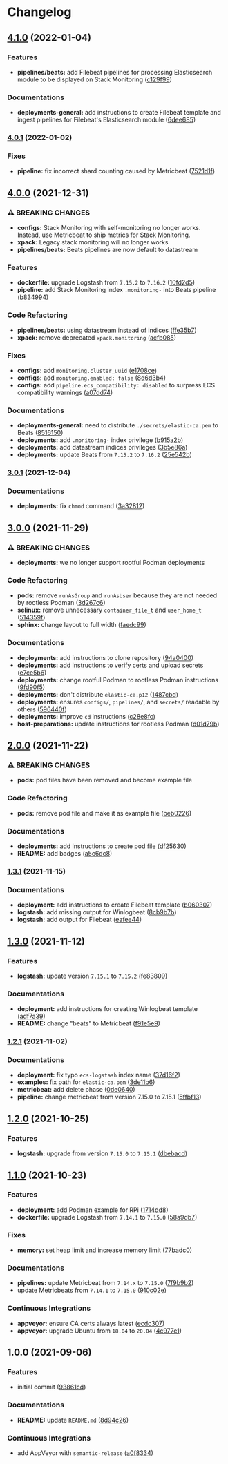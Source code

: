 # Changelog

## [4.1.0](https://github.com/extra2000/elastic-logstash-pod/compare/v4.0.1...v4.1.0) (2022-01-04)


### Features

* **pipelines/beats:** add Filebeat pipelines for processing Elasticsearch module to be displayed on Stack Monitoring ([c129f99](https://github.com/extra2000/elastic-logstash-pod/commit/c129f991d510d78402141e74c62cc52a4f65b98e))


### Documentations

* **deployments-general:** add instructions to create Filebeat template and ingest pipelines for Filebeat's Elasticsearch module ([6dee685](https://github.com/extra2000/elastic-logstash-pod/commit/6dee685f9fafb09d7f53e6b9dc36f948491747ba))

### [4.0.1](https://github.com/extra2000/elastic-logstash-pod/compare/v4.0.0...v4.0.1) (2022-01-02)


### Fixes

* **pipeline:** fix incorrect shard counting caused by Metricbeat ([7521d1f](https://github.com/extra2000/elastic-logstash-pod/commit/7521d1f6fbe72cd1417d85b071ad90a908195e75))

## [4.0.0](https://github.com/extra2000/elastic-logstash-pod/compare/v3.0.1...v4.0.0) (2021-12-31)


### ⚠ BREAKING CHANGES

* **configs:** Stack Monitoring with self-monitoring no longer works. Instead, use Metricbeat to ship metrics for Stack Monitoring.
* **xpack:** Legacy stack monitoring will no longer works
* **pipelines/beats:** Beats pipelines are now default to datastream

### Features

* **dockerfile:** upgrade Logstash from `7.15.2` to `7.16.2` ([10fd2d5](https://github.com/extra2000/elastic-logstash-pod/commit/10fd2d5fd83cfc8bffdd305a873a0a898ac850d9))
* **pipeline:** add Stack Monitoring index `.monitoring-` into Beats pipeline ([b834994](https://github.com/extra2000/elastic-logstash-pod/commit/b834994482d0951bb9cf588250da7c1f492136f2))


### Code Refactoring

* **pipelines/beats:** using datastream instead of indices ([ffe35b7](https://github.com/extra2000/elastic-logstash-pod/commit/ffe35b7c3baa516fae1a9ea683f0e60a857436a0))
* **xpack:** remove deprecated `xpack.monitoring` ([acfb085](https://github.com/extra2000/elastic-logstash-pod/commit/acfb08512aff7d19fbd87e23195e9041685b624b))


### Fixes

* **configs:** add `monitoring.cluster_uuid` ([e1708ce](https://github.com/extra2000/elastic-logstash-pod/commit/e1708ce9e937f79e2f35286795ceea0968aea770))
* **configs:** add `monitoring.enabled: false` ([8d6d3b4](https://github.com/extra2000/elastic-logstash-pod/commit/8d6d3b45501e6f3262f0fd1ba8222d565b3825a9))
* **configs:** add `pipeline.ecs_compatibility: disabled` to surpress ECS compatibility warnings ([a07dd74](https://github.com/extra2000/elastic-logstash-pod/commit/a07dd7460aa8913681b4665cc6a26d9128a2b73d))


### Documentations

* **deployments-general:** need to distribute `./secrets/elastic-ca.pem` to Beats ([8516150](https://github.com/extra2000/elastic-logstash-pod/commit/8516150a322b73bb07713780ff737de8f44115d2))
* **deployments:** add `.monitoring-` index privilege ([b915a2b](https://github.com/extra2000/elastic-logstash-pod/commit/b915a2b3e5e403fa292ddf701134c499c90e5cda))
* **deployments:** add datastream indices privileges ([3b5e86a](https://github.com/extra2000/elastic-logstash-pod/commit/3b5e86ab46348cc8a943dfa0bc774e6fcd884785))
* **deployments:** update Beats from `7.15.2` to `7.16.2` ([25e542b](https://github.com/extra2000/elastic-logstash-pod/commit/25e542b14bd5a6bd42f716834c7576662786b0c5))

### [3.0.1](https://github.com/extra2000/elastic-logstash-pod/compare/v3.0.0...v3.0.1) (2021-12-04)


### Documentations

* **deployments:** fix `chmod` command ([3a32812](https://github.com/extra2000/elastic-logstash-pod/commit/3a3281242b9e95752722349edf799327fb4d0ca9))

## [3.0.0](https://github.com/extra2000/elastic-logstash-pod/compare/v2.0.0...v3.0.0) (2021-11-29)


### ⚠ BREAKING CHANGES

* **deployments:** we no longer support rootful Podman deployments

### Code Refactoring

* **pods:** remove `runAsGroup` and `runAsUser` because they are not needed by rootless Podman ([3d267c6](https://github.com/extra2000/elastic-logstash-pod/commit/3d267c6631880ef2540a1898a48d6621b9510ed2))
* **selinux:** remove unnecessary `container_file_t` and `user_home_t` ([514359f](https://github.com/extra2000/elastic-logstash-pod/commit/514359f983d2b7839aa52070dadb20a9fbed7b79))
* **sphinx:** change layout to full width ([faedc99](https://github.com/extra2000/elastic-logstash-pod/commit/faedc99fa9c837815e8f771e4ca6391194c43a31))


### Documentations

* **deployments:** add instructions to clone repository ([94a0400](https://github.com/extra2000/elastic-logstash-pod/commit/94a04001f9ca0f52917a86c827e5f36778f87f3d))
* **deployments:** add instructions to verify certs and upload secrets ([e7ce5b6](https://github.com/extra2000/elastic-logstash-pod/commit/e7ce5b6242f9034ac63153f3add6e365c95b22b8))
* **deployments:** change rootful Podman to rootless Podman instructions ([9fd90f5](https://github.com/extra2000/elastic-logstash-pod/commit/9fd90f57ba88f48d471415d7ee816938188f0afa))
* **deployments:** don't distribute `elastic-ca.p12` ([1487cbd](https://github.com/extra2000/elastic-logstash-pod/commit/1487cbd3f813218e466eb56f9ed3ca0cdceeb0e2))
* **deployments:** ensures `configs/`, `pipelines/`, and `secrets/` readable by others ([596440f](https://github.com/extra2000/elastic-logstash-pod/commit/596440f9d8989203590abd3a623af58bb5c264c5))
* **deployments:** improve `cd` instructions ([c28e8fc](https://github.com/extra2000/elastic-logstash-pod/commit/c28e8fc755de08fac6168e0cba0a72f8c1f36968))
* **host-preparations:** update instructions for rootless Podman ([d01d79b](https://github.com/extra2000/elastic-logstash-pod/commit/d01d79bda9d7b4d8c1a7c8f28ef997f1f5fa57f7))

## [2.0.0](https://github.com/extra2000/elastic-logstash-pod/compare/v1.3.1...v2.0.0) (2021-11-22)


### ⚠ BREAKING CHANGES

* **pods:** pod files have been removed and become example file

### Code Refactoring

* **pods:** remove pod file and make it as example file ([beb0226](https://github.com/extra2000/elastic-logstash-pod/commit/beb02268d658491a368793769f9e010a078ba929))


### Documentations

* **deployments:** add instructions to create pod file ([df25630](https://github.com/extra2000/elastic-logstash-pod/commit/df25630a49cc2632e0a62eee1a9ce6e68b53c9cf))
* **README:** add badges ([a5c6dc8](https://github.com/extra2000/elastic-logstash-pod/commit/a5c6dc8d3010b5eb6d3b32f4fedeb9e1daeca75f))

### [1.3.1](https://github.com/extra2000/elastic-logstash-pod/compare/v1.3.0...v1.3.1) (2021-11-15)


### Documentations

* **deployment:** add instructions to create Filebeat template ([b060307](https://github.com/extra2000/elastic-logstash-pod/commit/b060307974f4b634d208e07a8e5771541f8f5004))
* **logstash:** add missing output for Winlogbeat ([8cb9b7b](https://github.com/extra2000/elastic-logstash-pod/commit/8cb9b7b6478aac719b63c7d29233f806d8c0cb21))
* **logstash:** add output for Filebeat ([eafee44](https://github.com/extra2000/elastic-logstash-pod/commit/eafee447eb00144259078e04511c850d45781e7c))

## [1.3.0](https://github.com/extra2000/elastic-logstash-pod/compare/v1.2.1...v1.3.0) (2021-11-12)


### Features

* **logstash:** update version `7.15.1` to `7.15.2` ([fe83809](https://github.com/extra2000/elastic-logstash-pod/commit/fe838093f58e7ff3974864666e1bbeedaba195a3))


### Documentations

* **deployment:** add instructions for creating Winlogbeat template ([adf7a39](https://github.com/extra2000/elastic-logstash-pod/commit/adf7a39267400b788f0ca7acc2c2a26a8ead3ead))
* **README:** change "beats" to Metricbeat ([f91e5e9](https://github.com/extra2000/elastic-logstash-pod/commit/f91e5e99ef4067775c8b43fecce891509c891d33))

### [1.2.1](https://github.com/extra2000/elastic-logstash-pod/compare/v1.2.0...v1.2.1) (2021-11-02)


### Documentations

* **deployment:** fix typo `ecs-logstash` index name ([37d16f2](https://github.com/extra2000/elastic-logstash-pod/commit/37d16f2234e6b676ab0539b21defc1898a312c17))
* **examples:** fix path for `elastic-ca.pem` ([3de11b6](https://github.com/extra2000/elastic-logstash-pod/commit/3de11b6ed15049ba5aea858bccc3ed8900b1fe12))
* **metricbeat:** add delete phase ([0de0640](https://github.com/extra2000/elastic-logstash-pod/commit/0de0640e6590965097e15eb214556c46ebe32594))
* **pipeline:** change metricbeat from version 7.15.0 to 7.15.1 ([5ffbf13](https://github.com/extra2000/elastic-logstash-pod/commit/5ffbf133e4c10e612aac123ceb15704feed6b29c))

## [1.2.0](https://github.com/extra2000/elastic-logstash-pod/compare/v1.1.0...v1.2.0) (2021-10-25)


### Features

* **logstash:** upgrade from version `7.15.0` to `7.15.1` ([dbebacd](https://github.com/extra2000/elastic-logstash-pod/commit/dbebacd26fe5c781654a5f4f90a361e20c512e35))

## [1.1.0](https://github.com/extra2000/elastic-logstash-pod/compare/v1.0.0...v1.1.0) (2021-10-23)


### Features

* **deployment:** add Podman example for RPi ([1714dd8](https://github.com/extra2000/elastic-logstash-pod/commit/1714dd8fa95fbf647c6d61a3274091190122069f))
* **dockerfile:** upgrade Logstash from `7.14.1` to `7.15.0` ([58a9db7](https://github.com/extra2000/elastic-logstash-pod/commit/58a9db780f118f30b6517f0a3fc052edc4236a4f))


### Fixes

* **memory:** set heap limit and increase memory limit ([77badc0](https://github.com/extra2000/elastic-logstash-pod/commit/77badc085870ca9407bd141689a47353bb0d1a6d))


### Documentations

* **pipelines:** update Metricbeat from `7.14.x` to `7.15.0` ([7f9b9b2](https://github.com/extra2000/elastic-logstash-pod/commit/7f9b9b2dbbebd3b909b376ff877beda1985251c6))
* update Metricbeats from `7.14.1` to `7.15.0` ([910c02e](https://github.com/extra2000/elastic-logstash-pod/commit/910c02e55bb4a24f1ef1332f12464ac7b394a98d))


### Continuous Integrations

* **appveyor:** ensure CA certs always latest ([ecdc307](https://github.com/extra2000/elastic-logstash-pod/commit/ecdc307762aeebd0fc51e9ab83a88f452564158c))
* **appveyor:** upgrade Ubuntu from `18.04` to `20.04` ([4c977e1](https://github.com/extra2000/elastic-logstash-pod/commit/4c977e17827d91ac4dbf1276f3c2183ab17d94e6))

## 1.0.0 (2021-09-06)


### Features

* initial commit ([93861cd](https://github.com/extra2000/elastic-logstash-pod/commit/93861cda57ff00bc8423140a54b09eda7b1572ed))


### Documentations

* **README:** update `README.md` ([8d94c26](https://github.com/extra2000/elastic-logstash-pod/commit/8d94c26f361901e2fb63c5de3b73e623d3d1d648))


### Continuous Integrations

* add AppVeyor with `semantic-release` ([a0f8334](https://github.com/extra2000/elastic-logstash-pod/commit/a0f833415ba9034aa71a163d4869b5515484e39f))
